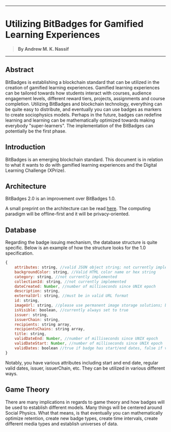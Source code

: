 ___
# Utilizing BitBadges for Gamified Learning Experiences 
> **By Andrew M. K. Nassif**
___

## Abstract
BitBadges is establishing a blockchain standard that can be utilized in the creation of gamified learning experiences. Gamified learning experiences can be tailored towards how students interact with courses, audience engagement levels, different reward tiers, projects, assignments and course completion. Utilizing BitBadges and blockchain technology, everything can be quite easy to distribute, and eventually you can use badges as markers to create sociophysics models. Perhaps in the future, badges can redefine learning and learning can be mathematically optimized towards making everybody "super-learners". The implementation of the BitBadges can potentially be the first phase.

## Introduction
BitBadges is an emerging blockchain standard. This document is in relation to what it wants to do with gamified learning experiences and the Digital Learning Challenge (XPrize). 

## Architecture
BitBadges 2.0 is an improvement over BitBadges 1.0. 

A small preprint on the architecture can be read [here](https://github.com/BitBadges/Whitepaper/blob/main/2021-1186.pdf). The computing paradigm will be offline-first and it will be privacy-oriented.

## Database

Regarding the badge issuing mechanism, the database structure is quite specific. Below is an example of how the structure looks for the 1.0 specification.

```javascript
{
    attributes: string, //valid JSON object string; not currently implemented
    backgroundColor: string, //Valid HTML color name or hex string
    category: string, //not currently implemented
    collectionId: string, //not currently implemented
    dateCreated: Number, //number of milliseconds since UNIX epoch
    description: string,
    externalUrl: string, //must be in valid URL format
    id: string,
    imageUrl: string, //please use permanent image storage solutions; badges are permanent
    isVisible: boolean, //currently always set to true
    issuer: string, 
    issuerChain: string,
    recipients: string array,
    recipientsChains: string array,
    title: string, 
    validDateEnd: Number, //number of milliseconds since UNIX epoch
    validDateStart: Number, //number of milliseconds since UNIX epoch
    validDates: boolean //true if badge has start/end dates, false if valid forever
}
```
Notably, you have various attributes including start and end date, regular valid dates, issuer, issuerChain, etc. They can be utilized in various different ways.

## Game Theory
There are many implications in regards to game theory and how badges will be used to establish different models. Many things will be centered around Social Physics. What that means, is that eventually you can mathematically optimize retention, create new badge types, create time intervals, create different media types and establish universes of data.
